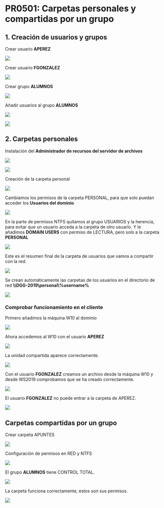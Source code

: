 # PR0501: Carpetas personales y compartidas por un grupo

## 1. Creación de usuarios y grupos

Crear usuario **APEREZ**

![](../imagenes/PR01-1.png)

Crear usuario **FGONZALEZ**

![](../imagenes/PR01-2.png)

Crear grupo **ALUMNOS**

![](../imagenes/PR01-3.png)

Añadir usuarios al grupo **ALUMNOS**

![](../imagenes/PR01-4.png)

![](../imagenes/PR01-5.png)

## 2. Carpetas personales

Instalación del **Administrador de recursos del servidor de archivos**

![](../imagenes/PR01-6.png)

![](../imagenes/PR01-7.png)

Creación de la carpeta personal

![](../imagenes/PR01-8.png)

Cambiamos los permisos de la carpeta PERSONAL, para que solo puedan acceder los **Usuarios del dominio**

![](../imagenes/PR01-9.png)

En la parte de permisos NTFS quitamos al grupo USUARIOS y la herencia, para evitar que un usuario acceda a la carpeta de otro usuario.
Y le añadimos **DOMAIN USERS** con permiso de LECTURA, pero solo a la carpeta **PERSONAL**

![](../imagenes/PR01-9.1.png)


Este es el resumen final de la carpeta de usuarios que vamos a compartir con la red.

![](../imagenes/PR01-10.png)

Se crean automáticamente las carpetas de los usuarios en el directorio de red **\\\\DGG-2019\personal\\%username%**

![](../imagenes/PR01-11.png)

### Comprobar funcionamiento en el cliente

Primero añadimos la máquina W10 al dominio

![](../imagenes/PR01-12.png)

Ahora accedemos al W10 con el usuario **APEREZ**

![](../imagenes/PR01-13.png)

La unidad compartida aparece correctamente.

![](../imagenes/PR01-14.png)

Con el usuario **FGONZALEZ** creamos un archivo desde la máquina W10 y desde WS2019 comprobamos que se ha creado correctamente.

![](../imagenes/PR01-15.png)

El usuario **FGONZALEZ** no puede entrar a la carpeta de APEREZ.

![](../imagenes/PR01-16.png)


## Carpetas compartidas por un grupo

Crear carpeta APUNTES

![](../imagenes/PR01-17.png)

Configuración de permisos en RED y NTFS

![](../imagenes/PR01-18.png)

El grupo **ALUMNOS** tiene CONTROL TOTAL.

![](../imagenes/PR01-19.png)

La carpeta funciona correctamente, estos son sus permisos.

![](../imagenes/PR01-20.png)


